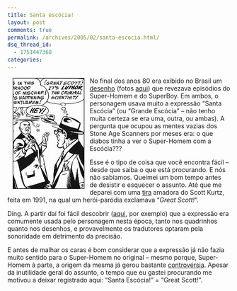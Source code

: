 ```yaml
---
title: Santa escócia!
layout: post
comments: true
permalink: /archives/2005/02/santa-escocia.html/
dsq_thread_id:
  - 1751447368
categories:
---
```

<img style="border: 1px solid black; margin: 2px 12px;" src="/img/blig/super.gif" border="1" alt="Santa Escócia!" width="160" height="249" align="left" />No final dos anos 80 era exibido no Brasil um [desenho][1] (fotos [aqui][2]) que revezava episódios do Super-Homem e do SuperBoy. Em ambos, o personagem usava muito a expressão &#8220;Santa Escócia&#8221; (ou &#8220;Grande Escócia&#8221; &#8211; não tenho muita certeza se era uma, outra, ou ambas). A pergunta que ocupou as mentes vazias dos Stone Age Scanners por meses era: o que diabos tinha a ver o Super-Homem com a Escócia???

Esse é o tipo de coisa que você encontra fácil &#8211; desde que saiba o que está procurando. E nós não sabíamos. Queimei um bom tempo antes de desistir e esquecer o assunto. Até que me deparei com uma [tira][3] amadora do Scott Kurtz, feita em 1991, na qual um herói-paródia exclamava &#8220;*Great Scott!*&#8220;.

Ding. A partir daí foi fácil descobrir ([aqui][4], por exemplo) que a expressão era comumente usada pelo personagem nesta época, tanto nos quadrinhos quanto nos desenhos, e provavelmente os tradutores optaram pela sonoridade em detrimento da precisão.

E antes de malhar os caras é bom considerar que a expressão já não fazia muito sentido para o Super-Homem no original &#8211; mesmo porque, Super-Homem à parte, a origem da mesma já gerou bastante [controvérsia][5]. Apesar da inutilidade geral do assunto, o tempo que eu gastei procurando me motivou a deixar registrado aqui: &#8220;Santa Escócia!&#8221; = &#8220;Great Scott!&#8221;.

 [1]: http://www.supermanhomepage.com/tv/tv.php?topic=episode-guides/t-tnaos
 [2]: http://www.toonarific.com/show_pics.php?show_id=130
 [3]: http://www.pvponline.com/2005/02/05/feb-4-2005/
 [4]: http://www.supermanhomepage.com/other/other.php?topic=superman-greatscott
 [5]: http://thecapitalscot.com/pastfeatures/greatscott.html
